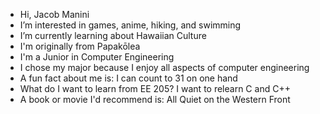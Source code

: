 - Hi, Jacob Manini
- I’m interested in games, anime, hiking, and swimming
- I’m currently learning about Hawaiian Culture
- I'm originally from Papakōlea
- I'm a Junior in Computer Engineering
- I chose my major because I enjoy all aspects of computer engineering
- A fun fact about me is:  I can count to 31 on one hand
- What do I want to learn from EE 205?  I want to relearn C and C++
- A book or movie I'd recommend is:  All Quiet on the Western Front
